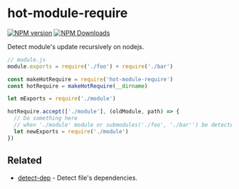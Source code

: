 # hot-module-require

<!--[![build status](https://img.shields.io/travis/imcuttle/hot-module-require/master.svg?style=flat-square)](https://travis-ci.org/imcuttle/hot-module-require)-->
<!--[![Test coverage](https://img.shields.io/codecov/c/github/imcuttle/hot-module-require.svg?style=flat-square)](https://codecov.io/github/imcuttle/hot-module-require?branch=master)-->
[![NPM version](https://img.shields.io/npm/v/hot-module-require.svg?style=flat-square)](https://www.npmjs.com/package/hot-module-require)
[![NPM Downloads](https://img.shields.io/npm/dm/hot-module-require.svg?style=flat-square&maxAge=43200)](https://www.npmjs.com/package/hot-module-require)

Detect module's update recursively on nodejs.

```javascript
// module.js
module.exports = require('./foo') + require('./bar')
```

```javascript
const makeHotRequire = require('hot-module-require')
const hotRequire = makeHotRequire(__dirname)

let mExports = require('./module')

hotRequire.accept(['./module'], (oldModule, path) => {
  // Do something here 
  // when './module' module or submodules('./foo', './bar'') be detected changed.
  let newExports = require('./module') 
})
```

## Related

* [detect-dep](https://github.com/imcuttle/detect-dep) - Detect file's dependencies.
